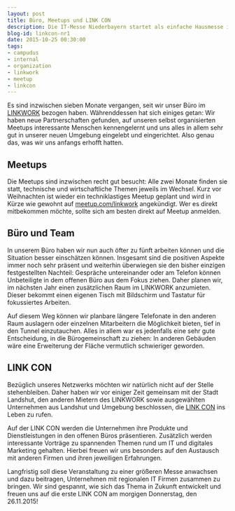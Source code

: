 ```yaml
---
layout: post
title: Büro, Meetups und LINK CON
description: Die IT-Messe Niederbayern startet als einfache Hausmesse im LINKWORK :)
blog-id: linkcon-nr1
date: 2015-10-25 00:30:00
tags:
- campudus
- internal
- organization
- linkwork
- meetup
- linkcon
---
```

Es sind inzwischen sieben Monate vergangen, seit wir unser Büro im [LINKWORK](http://link.work) bezogen haben. Währenddessen hat sich einiges getan: Wir haben neue Partnerschaften gefunden, auf unseren selbst organisierten Meetups interessante Menschen kennengelernt und uns alles in allem sehr gut in unserer neuen Umgebung eingelebt und eingerichtet. Also genau das, was wir uns anfangs erhofft hatten.

## Meetups

Die Meetups sind inzwischen recht gut besucht: Alle zwei Monate finden sie statt, technische und wirtschaftliche Themen jeweils im Wechsel. Kurz vor Weihnachten ist wieder ein techniklastiges Meetup geplant und wird in Kürze wie gewohnt auf [meetup.com/linkwork](http://www.meetup.com/linkwork) angekündigt. Wer es direkt mitbekommen möchte, sollte sich am besten direkt auf Meetup anmelden.

## Büro und Team

In unserem Büro haben wir nun auch öfter zu fünft arbeiten können und die Situation besser einschätzen können. Insgesamt sind die positiven Aspekte immer noch sehr präsent und weiterhin überwiegen sie den bisher einzigen festgestellten Nachteil: Gespräche untereinander oder am Telefon können Unbeteiligte in dem offenen Büro aus dem Fokus ziehen. Daher planen wir, im nächsten Jahr einen zusätzlichen Raum im LINKWORK anzumieten. Dieser bekommt einen eigenen Tisch mit Bildschirm und Tastatur für fokussiertes Arbeiten.

Auf diesem Weg können wir planbare längere Telefonate in den anderen Raum auslagern oder einzelnen Mitarbeitern die Möglichkeit bieten, tief in den Tunnel einzutauchen. Alles in allem war es jedenfalls eine sehr gute Entscheidung, in die Bürogemeinschaft zu ziehen: In anderen Gebäuden wäre eine Erweiterung der Fläche vermutlich schwieriger geworden.

## LINK CON

Bezüglich unseres Netzwerks möchten wir natürlich nicht auf der Stelle stehenbleiben. Daher haben wir vor einiger Zeit gemeinsam mit der Stadt Landshut, den anderen Mietern des LINKWORK sowie ausgewählten Unternehmen aus Landshut und Umgebung beschlossen, die [LINK CON](http://linkcon.la/) ins Leben zu rufen. 

Auf der LINK CON werden die Unternehmen ihre Produkte und Dienstleistungen in den offenen Büros präsentieren. Zusätzlich werden interessante Vorträge zu spannenden Themen rund um IT und digitales Marketing gehalten. Hierbei freuen wir uns besonders auf den Austausch mit anderen Firmen und ihren jeweiligen Erfahrungen.

Langfristig soll diese Veranstaltung zu einer größeren Messe anwachsen und dazu beitragen, Unternehmen mit regionalen IT Firmen zusammen zu bringen. Wir sind gespannt, wie sich das Thema in Zukunft entwickelt und freuen uns auf die erste LINK CON am morgigen Donnerstag, den 26.11.2015!
